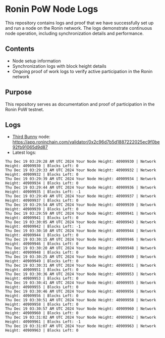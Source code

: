 # Ronin PoW Node Logs

This repository contains logs and proof that we have successfully set up and run a node on the Ronin network. The logs demonstrate continuous node operation, including synchronization details and performance.

## Contents

- Node setup information
- Synchronization logs with block height details
- Ongoing proof of work logs to verify active participation in the Ronin network

## Purpose

This repository serves as documentation and proof of participation in the Ronin PoW testnet.

## Logs

- [Third Bunny](https://thirdbunny.xyz/) node: https://app.roninchain.com/validator/0x2c96d7b5d1887222025ec9f0be92fb91065d9d87
- Latest logs:
```
Thu Dec 19 03:29:28 AM UTC 2024 Your Node Height: 40909930 | Network Height: 40909930 | Blocks Left: 0
Thu Dec 19 03:29:33 AM UTC 2024 Your Node Height: 40909932 | Network Height: 40909932 | Blocks Left: 0
Thu Dec 19 03:29:39 AM UTC 2024 Your Node Height: 40909934 | Network Height: 40909934 | Blocks Left: 0
Thu Dec 19 03:29:44 AM UTC 2024 Your Node Height: 40909936 | Network Height: 40909935 | Blocks Left: -1
Thu Dec 19 03:29:49 AM UTC 2024 Your Node Height: 40909937 | Network Height: 40909937 | Blocks Left: 0
Thu Dec 19 03:29:54 AM UTC 2024 Your Node Height: 40909939 | Network Height: 40909939 | Blocks Left: 0
Thu Dec 19 03:29:59 AM UTC 2024 Your Node Height: 40909941 | Network Height: 40909941 | Blocks Left: 0
Thu Dec 19 03:30:05 AM UTC 2024 Your Node Height: 40909943 | Network Height: 40909942 | Blocks Left: -1
Thu Dec 19 03:30:10 AM UTC 2024 Your Node Height: 40909944 | Network Height: 40909944 | Blocks Left: 0
Thu Dec 19 03:30:15 AM UTC 2024 Your Node Height: 40909946 | Network Height: 40909946 | Blocks Left: 0
Thu Dec 19 03:30:20 AM UTC 2024 Your Node Height: 40909948 | Network Height: 40909948 | Blocks Left: 0
Thu Dec 19 03:30:25 AM UTC 2024 Your Node Height: 40909949 | Network Height: 40909949 | Blocks Left: 0
Thu Dec 19 03:30:31 AM UTC 2024 Your Node Height: 40909951 | Network Height: 40909951 | Blocks Left: 0
Thu Dec 19 03:30:36 AM UTC 2024 Your Node Height: 40909953 | Network Height: 40909953 | Blocks Left: 0
Thu Dec 19 03:30:41 AM UTC 2024 Your Node Height: 40909955 | Network Height: 40909955 | Blocks Left: 0
Thu Dec 19 03:30:46 AM UTC 2024 Your Node Height: 40909956 | Network Height: 40909956 | Blocks Left: 0
Thu Dec 19 03:30:51 AM UTC 2024 Your Node Height: 40909958 | Network Height: 40909958 | Blocks Left: 0
Thu Dec 19 03:30:57 AM UTC 2024 Your Node Height: 40909960 | Network Height: 40909960 | Blocks Left: 0
Thu Dec 19 03:31:02 AM UTC 2024 Your Node Height: 40909962 | Network Height: 40909961 | Blocks Left: -1
Thu Dec 19 03:31:07 AM UTC 2024 Your Node Height: 40909963 | Network Height: 40909963 | Blocks Left: 0
```
